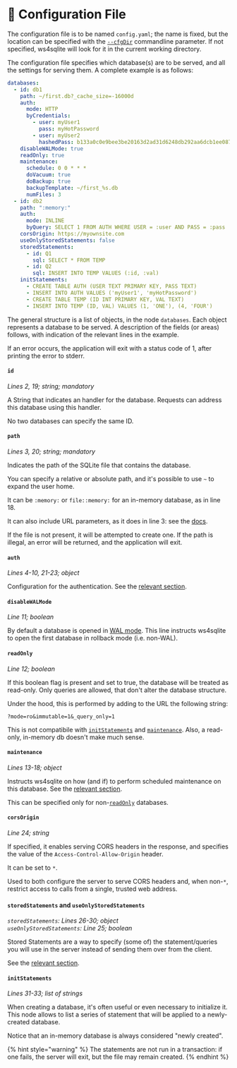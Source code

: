 # 📃 Configuration File

The configuration file is to be named `config.yaml`; the name is fixed, but the location can be specified with the [`--cfgDir`](running.md#cfgdir) commandline parameter. If not specified, ws4sqlite will look for it in the current working directory.

The configuration file specifies which database(s) are to be served, and all the settings for serving them. A complete example is as follows:

```yaml
databases:
  - id: db1
    path: ~/first.db?_cache_size=-16000d
    auth:
      mode: HTTP
      byCredentials:
        - user: myUser1
          pass: myHotPassword
        - user: myUser2
          hashedPass: b133a0c0e9bee3be20163d2ad31d6248db292aa6dcb1ee087a2aa50e0fc75ae2
    disableWALMode: true
    readOnly: true
    maintenance:
      schedule: 0 0 * * *
      doVacuum: true
      doBackup: true
      backupTemplate: ~/first_%s.db
      numFiles: 3
  - id: db2
    path: ":memory:"
    auth:
      mode: INLINE
      byQuery: SELECT 1 FROM AUTH WHERE USER = :user AND PASS = :pass
    corsOrigin: https://myownsite.com
    useOnlyStoredStatements: false
    storedStatements:
      - id: Q1
        sql: SELECT * FROM TEMP 
      - id: Q2
        sql: INSERT INTO TEMP VALUES (:id, :val)
    initStatements:
      - CREATE TABLE AUTH (USER TEXT PRIMARY KEY, PASS TEXT)
      - INSERT INTO AUTH VALUES ('myUser1', 'myHotPassword')
      - CREATE TABLE TEMP (ID INT PRIMARY KEY, VAL TEXT)
      - INSERT INTO TEMP (ID, VAL) VALUES (1, 'ONE'), (4, 'FOUR')
```

The general structure is a list of objects, in the node `databases`. Each object represents a database to be served. A description of the fields (or areas) follows, with indication of the relevant lines in the example.

If an error occurs, the application will exit with a status code of 1, after printing the error to stderr.

#### `id`&#x20;

_Lines 2, 19; string; mandatory_

A String that indicates an handler for the database. Requests can address this database using this handler.

No two databases can specify the same ID.

#### `path`

_Lines 3, 20; string; mandatory_

Indicates the path of the SQLite file that contains the database.

You can specify a relative or absolute path, and it's possible to use `~` to expand the user home.

It can be `:memory:` or `file::memory:` for an in-memory database, as in line 18.

It can also include URL parameters, as it does in line 3: see the [docs](../advanced-topics.md#pass-parameters-when-opening-a-database).

If the file is not present, it will be attempted to create one. If the path is illegal, an error will be returned, and the application will exit.&#x20;

#### `auth`

_Lines 4-10, 21-23; object_

Configuration for the authentication. See the [relevant section](authentication.md).

#### `disableWALMode`

_Line 11; boolean_

By default a database is opened in [WAL mode](https://sqlite.org/wal.html). This line instructs ws4sqlite to open the first database in rollback mode (i.e. non-WAL).

#### `readOnly`

_Line 12; boolean_

If this boolean flag is present and set to true, the database will be treated as read-only. Only queries are allowed, that don't alter the database structure.

Under the hood, this is performed by adding to the URL the following string:

`?mode=ro&immutable=1&_query_only=1`

This is not compatibile with [`initStatements`](configuration-file.md#initstatements) and [`maintenance`](configuration-file.md#maintenance). Also, a read-only, in-memory db doesn't make much sense.

#### `maintenance`

_Lines 13-18; object_

Instructs ws4sqlite on how (and if) to perform scheduled maintenance on this database. See the [relevant section](maintenance.md).

This can be specified only for non-[`readOnly`](configuration-file.md#readonly) databases.

#### `corsOrigin`

_Line 24; string_

If specified, it enables serving CORS headers in the response, and specifies the value of the `Access-Control-Allow-Origin` header.

It can be set to `*`.

Used to both configure the server to serve CORS headers and, when non-`*`, restrict access to calls from a single, trusted web address.

#### `storedStatements` and `useOnlyStoredStatements`

_`storedStatements`: Lines 26-30; object_\
_`useOnlyStoredStatements`: Line 25; boolean_

Stored Statements are a way to specify (some of) the statement/queries you will use in the server instead of sending them over from the client.

See the [relevant section](stored-statements.md).

#### `initStatements`

_Lines 31-33; list of strings_

When creating a database, it's often useful or even necessary to initialize it. This node allows to list a series of statement that will be applied to a newly-created database.

Notice that an in-memory database is always considered "newly created".

{% hint style="warning" %}
The statements are not run in a transaction: if one fails, the server will exit, but the file may remain created.
{% endhint %}
